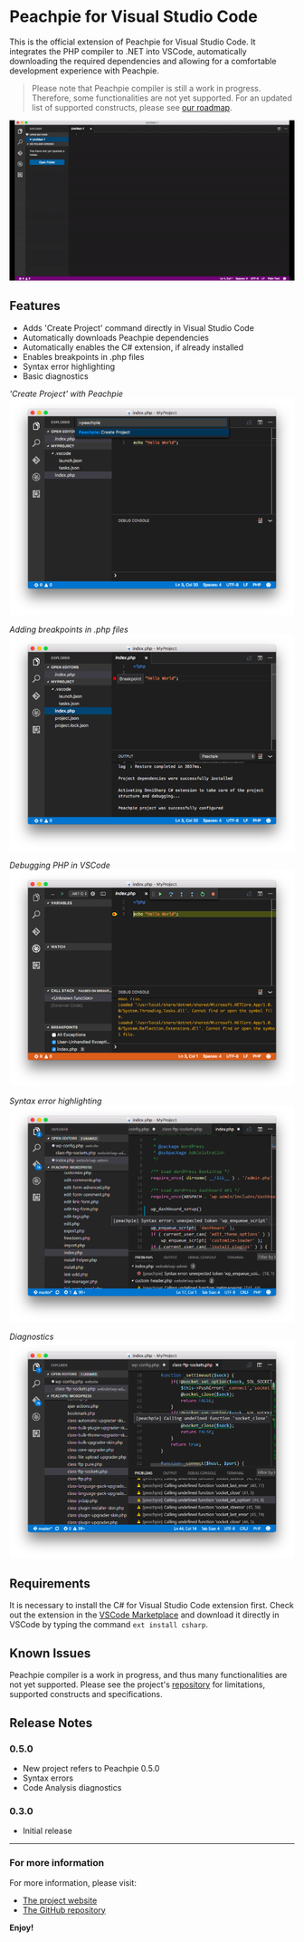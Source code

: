 # Peachpie for Visual Studio Code

This is the official extension of Peachpie for Visual Studio Code. It integrates the PHP compiler to .NET into VSCode, automatically downloading the required dependencies and allowing for a comfortable development experience with Peachpie.

> Please note that Peachpie compiler is still a work in progress. Therefore, some functionalities are not yet supported. For an updated list of supported constructs, please see [our roadmap](https://github.com/iolevel/peachpie/wiki/Peachpie-Roadmap).

<p align="center">
  <img src="images/tEDLQt.gif"/>
</p>

## Features

* Adds 'Create Project' command directly in Visual Studio Code
* Automatically downloads Peachpie dependencies
* Automatically enables the C# extension, if already installed
* Enables breakpoints in .php files
* Syntax error highlighting
* Basic diagnostics

*'Create Project' with Peachpie* 
![Create Project Command](images/create-project.png)

*Adding breakpoints in .php files*
![Create Project Command](images/breakpoint.png)

*Debugging PHP in VSCode*
![Create Project Command](images/debug.png)

*Syntax error highlighting*
![Syntax error](images/syntax-error.png)

*Diagnostics*
![Diagnostics](images/unresolved-diagnostics.png)

## Requirements

It is necessary to install the C# for Visual Studio Code extension first. Check out the extension in the [VSCode Marketplace](https://marketplace.visualstudio.com/items?itemName=ms-vscode.csharp) and download it directly in VSCode by typing the command `ext install csharp`.

## Known Issues

Peachpie compiler is a work in progress, and thus many functionalities are not yet supported. Please see the project's [repository](https://www.github.com/iolevel/peachpie) for limitations, supported constructs and specifications.

## Release Notes

### 0.5.0

- New project refers to Peachpie 0.5.0
- Syntax errors
- Code Analysis diagnostics

### 0.3.0

- Initial release

-----------------------------------------------------------------------------------------------------------

### For more information

For more information, please visit:
* [The project website](http://www.peachpie.io)
* [The GitHub repository](https://github.com/iolevel/peachpie)

**Enjoy!**
